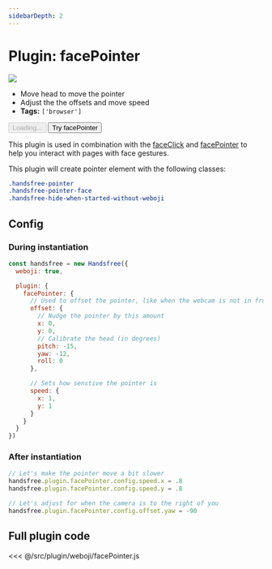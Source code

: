 ```yaml
---
sidebarDepth: 2
---
```


# Plugin: facePointer

<div class="window mb-md">
  <div class="window-body">
    <div class="row">
      <div class="col-6">
        <img src="https://media0.giphy.com/media/Iv2aSMS0QTy2P5JNCX/giphy.gif" />
      </div>
      <div class="col-6">
        <ul>
          <li>Move head to move the pointer</li>
          <li>Adjust the the offsets and move speed</li>
          <li><strong>Tags:</strong> <code>['browser']</code></li>
        </ul>
        <div>
          <HandsfreeToggle class="full-width handsfree-hide-when-started-without-weboji" text-off="Try facePointer" text-on="Stop Weboji" :opts="demoOpts" />
          <button class="handsfree-show-when-started-without-weboji handsfree-show-when-loading" disabled><Fa-Spinner spin /> Loading...</button>
          <button class="handsfree-show-when-started-without-weboji handsfree-hide-when-loading" @click="startDemo"><Fa-Video /> Try facePointer</button>
        </div>
      </div>
    </div>
  </div>
</div>

This plugin is used in combination with the [faceClick](/ref/plugin/faceClick/) and [facePointer](/ref/plugin/facePointer/) to help you interact with pages with face gestures.

This plugin will create pointer element with the following classes: 

```css
.handsfree-pointer
.handsfree-pointer-face
.handsfree-hide-when-started-without-weboji
```

## Config

### During instantiation

```js
const handsfree = new Handsfree({
  weboji: true,

  plugin: {
    facePointer: {
      // Used to offset the pointer, like when the webcam is not in front of you
      offset: {
        // Nudge the pointer by this amount
        x: 0,
        y: 0,
        // Calibrate the head (in degrees)
        pitch: -15,
        yaw: -12,
        roll: 0
      },

      // Sets how senstive the pointer is
      speed: {
        x: 1,
        y: 1
      }
    }
  }
})
```

### After instantiation

```js
// Let's make the pointer move a bit slower
handsfree.plugin.facePointer.config.speed.x = .8
handsfree.plugin.facePointer.config.speed.y = .8

// Let's adjust for when the camera is to the right of you
handsfree.plugin.facePointer.config.offset.yaw = -90
```

## Full plugin code

<<< @/src/plugin/weboji/facePointer.js


<!-- Code -->
<script>
export default {
  data () {
    return {
      demoOpts: {
        weboji: true,
        hands: false,
        facemesh: false,
        pose: false,
        holistic: false
      }
    }
  },

  methods: {
    /**
     * Start the page with our preset options
     */
    startDemo () {
      this.$root.handsfree.update(this.demoOpts)
    }
  }
}
</script>